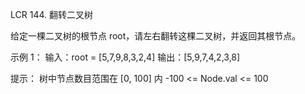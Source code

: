 LCR 144. 翻转二叉树

给定一棵二叉树的根节点 root，请左右翻转这棵二叉树，并返回其根节点。

示例 1：
输入：root = [5,7,9,8,3,2,4]
输出：[5,9,7,4,2,3,8]

提示：
树中节点数目范围在 [0, 100] 内
-100 <= Node.val <= 100